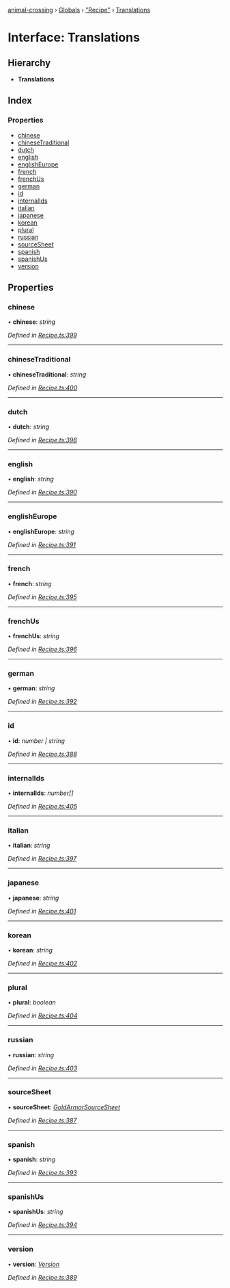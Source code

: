[animal-crossing](../README.md) › [Globals](../globals.md) › ["Recipe"](../modules/_recipe_.md) › [Translations](_recipe_.translations.md)

# Interface: Translations

## Hierarchy

* **Translations**

## Index

### Properties

* [chinese](_recipe_.translations.md#chinese)
* [chineseTraditional](_recipe_.translations.md#chinesetraditional)
* [dutch](_recipe_.translations.md#dutch)
* [english](_recipe_.translations.md#english)
* [englishEurope](_recipe_.translations.md#englisheurope)
* [french](_recipe_.translations.md#french)
* [frenchUs](_recipe_.translations.md#frenchus)
* [german](_recipe_.translations.md#german)
* [id](_recipe_.translations.md#id)
* [internalIds](_recipe_.translations.md#internalids)
* [italian](_recipe_.translations.md#italian)
* [japanese](_recipe_.translations.md#japanese)
* [korean](_recipe_.translations.md#korean)
* [plural](_recipe_.translations.md#plural)
* [russian](_recipe_.translations.md#russian)
* [sourceSheet](_recipe_.translations.md#sourcesheet)
* [spanish](_recipe_.translations.md#spanish)
* [spanishUs](_recipe_.translations.md#spanishus)
* [version](_recipe_.translations.md#version)

## Properties

###  chinese

• **chinese**: *string*

*Defined in [Recipe.ts:399](https://github.com/Norviah/animal-crossing/blob/fbef868/module/types/Recipe.ts#L399)*

___

###  chineseTraditional

• **chineseTraditional**: *string*

*Defined in [Recipe.ts:400](https://github.com/Norviah/animal-crossing/blob/fbef868/module/types/Recipe.ts#L400)*

___

###  dutch

• **dutch**: *string*

*Defined in [Recipe.ts:398](https://github.com/Norviah/animal-crossing/blob/fbef868/module/types/Recipe.ts#L398)*

___

###  english

• **english**: *string*

*Defined in [Recipe.ts:390](https://github.com/Norviah/animal-crossing/blob/fbef868/module/types/Recipe.ts#L390)*

___

###  englishEurope

• **englishEurope**: *string*

*Defined in [Recipe.ts:391](https://github.com/Norviah/animal-crossing/blob/fbef868/module/types/Recipe.ts#L391)*

___

###  french

• **french**: *string*

*Defined in [Recipe.ts:395](https://github.com/Norviah/animal-crossing/blob/fbef868/module/types/Recipe.ts#L395)*

___

###  frenchUs

• **frenchUs**: *string*

*Defined in [Recipe.ts:396](https://github.com/Norviah/animal-crossing/blob/fbef868/module/types/Recipe.ts#L396)*

___

###  german

• **german**: *string*

*Defined in [Recipe.ts:392](https://github.com/Norviah/animal-crossing/blob/fbef868/module/types/Recipe.ts#L392)*

___

###  id

• **id**: *number | string*

*Defined in [Recipe.ts:388](https://github.com/Norviah/animal-crossing/blob/fbef868/module/types/Recipe.ts#L388)*

___

###  internalIds

• **internalIds**: *number[]*

*Defined in [Recipe.ts:405](https://github.com/Norviah/animal-crossing/blob/fbef868/module/types/Recipe.ts#L405)*

___

###  italian

• **italian**: *string*

*Defined in [Recipe.ts:397](https://github.com/Norviah/animal-crossing/blob/fbef868/module/types/Recipe.ts#L397)*

___

###  japanese

• **japanese**: *string*

*Defined in [Recipe.ts:401](https://github.com/Norviah/animal-crossing/blob/fbef868/module/types/Recipe.ts#L401)*

___

###  korean

• **korean**: *string*

*Defined in [Recipe.ts:402](https://github.com/Norviah/animal-crossing/blob/fbef868/module/types/Recipe.ts#L402)*

___

###  plural

• **plural**: *boolean*

*Defined in [Recipe.ts:404](https://github.com/Norviah/animal-crossing/blob/fbef868/module/types/Recipe.ts#L404)*

___

###  russian

• **russian**: *string*

*Defined in [Recipe.ts:403](https://github.com/Norviah/animal-crossing/blob/fbef868/module/types/Recipe.ts#L403)*

___

###  sourceSheet

• **sourceSheet**: *[GoldArmorSourceSheet](../enums/_recipe_.goldarmorsourcesheet.md)*

*Defined in [Recipe.ts:387](https://github.com/Norviah/animal-crossing/blob/fbef868/module/types/Recipe.ts#L387)*

___

###  spanish

• **spanish**: *string*

*Defined in [Recipe.ts:393](https://github.com/Norviah/animal-crossing/blob/fbef868/module/types/Recipe.ts#L393)*

___

###  spanishUs

• **spanishUs**: *string*

*Defined in [Recipe.ts:394](https://github.com/Norviah/animal-crossing/blob/fbef868/module/types/Recipe.ts#L394)*

___

###  version

• **version**: *[Version](../enums/_recipe_.version.md)*

*Defined in [Recipe.ts:389](https://github.com/Norviah/animal-crossing/blob/fbef868/module/types/Recipe.ts#L389)*
